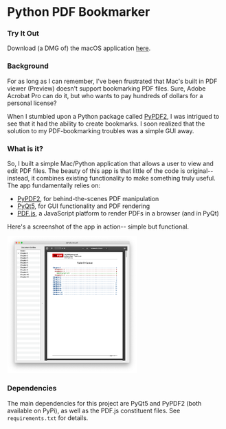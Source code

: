 # Python PDF Bookmarker

### Try It Out

Download (a DMG of) the macOS application [here](https://github.com/jonahmajumder/bookmarker/raw/master/PDF%20Bookmarker.dmg).

### Background

For as long as I can remember, I've been frustrated that Mac's built in PDF viewer (Preview) doesn't support bookmarking PDF files. Sure, Adobe Acrobat Pro can do it, but who wants to pay hundreds of dollars for a personal license?

When I stumbled upon a Python package called [PyPDF2](https://pythonhosted.org/PyPDF2/), I was intrigued to see that it had the ability to create bookmarks. I soon realized that the solution to my PDF-bookmarking troubles was a simple GUI away.

### What is it?

So, I built a simple Mac/Python application that allows a user to view and edit PDF files. The beauty of this app is that little of the code is original-- instead, it combines existing functionality to make something truly useful. The app fundamentally relies on:
* [PyPDF2](https://pythonhosted.org/PyPDF2/), for behind-the-scenes PDF manipulation
* [PyQt5](https://www.riverbankcomputing.com/software/pyqt/), for GUI functionality and PDF rendering
* [PDF.js](https://mozilla.github.io/pdf.js/), a JavaScript platform to render PDFs in a browser (and in PyQt)

Here's a screenshot of the app in action-- simple but functional.

<img src="pdfapp.png" width="60%">

### Dependencies

The main dependencies for this project are PyQt5 and PyPDF2 (both available on PyPi), as well as the PDF.js constituent files. See `requirements.txt` for details.

